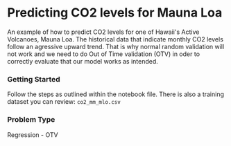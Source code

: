 # Predicting CO2 levels for Mauna Loa

An example of how to predict CO2 levels for one of Hawaii's Active Volcanoes, Mauna Loa. The historical data that indicate monthly CO2 levels follow an agressive upward trend. That is why normal random validation will not work and we need to do Out of Time validation (OTV) in oder to correctly evaluate that our model works as intended.

### Getting Started

Follow the steps as outlined within the notebook file. There is also a training dataset you can review: `co2_mm_mlo.csv`

### Problem Type
Regression - OTV
